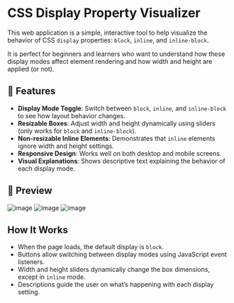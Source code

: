 # CSS Display Property Visualizer

This web application is a simple, interactive tool to help visualize the behavior of CSS `display` properties: `block`, `inline`, and `inline-block`.

It is perfect for beginners and learners who want to understand how these display modes affect element rendering and how width and height are applied (or not).

## 🚀 Features

-  **Display Mode Toggle**: Switch between `block`, `inline`, and `inline-block` to see how layout behavior changes.
-  **Resizable Boxes**: Adjust width and height dynamically using sliders (only works for `block` and `inline-block`).
-  **Non-resizable Inline Elements**: Demonstrates that `inline` elements ignore width and height settings.
-  **Responsive Design**: Works well on both desktop and mobile screens.
-  **Visual Explanations**: Shows descriptive text explaining the behavior of each display mode.

## 📸 Preview
![image](https://github.com/user-attachments/assets/79db1844-879c-477b-9b2e-2379830ef9ef)
![image](https://github.com/user-attachments/assets/8ae7c37e-daf6-4c2e-96ee-4de72efcd9d7)
![image](https://github.com/user-attachments/assets/f5c0aa50-4230-4664-991e-d23a27684237)

## How It Works

- When the page loads, the default display is `block`.
- Buttons allow switching between display modes using JavaScript event listeners.
- Width and height sliders dynamically change the box dimensions, except in `inline` mode.
- Descriptions guide the user on what’s happening with each display setting.




